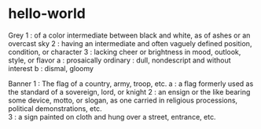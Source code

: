 # hello-world

Grey
1 : of a color intermediate between black and white, as of ashes or an overcast sky
2 : having an intermediate and often vaguely defined position, condition, or character
3 : lacking cheer or brightness in mood, outlook, style, or flavor
  a : prosaically ordinary : dull, nondescript and without interest
  b : dismal, gloomy

Banner
1 : The flag of a country, army, troop, etc.
  a : a flag formerly used as the standard of a sovereign, lord, or knight
2 : an ensign or the like bearing some device, motto, or slogan, as one carried in religious processions, political demonstrations, etc.  
3 : a sign painted on cloth and hung over a street, entrance, etc.
  
